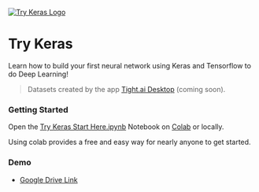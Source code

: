[![Try Keras Logo](https://static.codingforentrepreneurs.com/media/projects/try-keras/images/share/Try_Keras_-_Share.jpg)](https://www.codingforentrepreneurs.com/projects/try-keras)

# Try Keras
Learn how to build your first neural network using Keras and Tensorflow to do Deep Learning!


> Datasets created by the app [Tight.ai Desktop](https://tight.ai) (coming soon).


### Getting Started

Open the [Try Keras Start Here.ipynb](./notebooks/Try_Keras_Start_Here.ipynb) Notebook on [Colab](https://colab.research.google.com/github/codingforentrepreneurs/Try-Keras/blob/master/notebooks/Try_Keras_Start_Here.ipynb) or locally. 

Using colab provides a free and easy way for nearly anyone to get started.


### Demo
- [Google Drive Link](https://drive.google.com/drive/folders/1-4_a546Oix6cI345RzbH03mcRJV4bc5i?usp=sharing)
